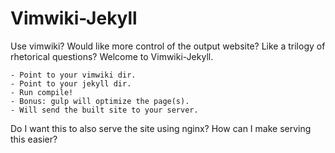 # Vimwiki-Jekyll
Use vimwiki?  Would like more control of the output website?  Like a trilogy of rhetorical questions?  Welcome to Vimwiki-Jekyll.

    - Point to your vimwiki dir.
    - Point to your jekyll dir.
    - Run compile!
    - Bonus: gulp will optimize the page(s).
    - Will send the built site to your server.

Do I want this to also serve the site using nginx?  How can I make serving this easier?

